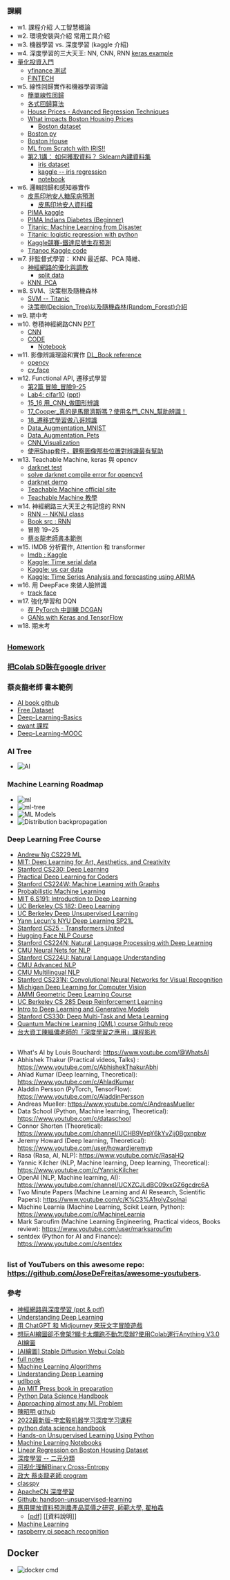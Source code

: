 ### 課綱
* w1. 課程介紹 人工智慧概論
* w2. 環境安裝與介紹 常用工具介紹
* w3. 機器學習 vs. 深度學習 (kaggle 介紹)
* w4. 深度學習的三大天王: NN, CNN, RNN [keras example](https://github.com/keras-team/keras)
* [量化投資入門](https://github.com/jumbokh/khpy_quant_intro)
    * [yfinance 測試](https://github.com/jumbokh/csu1112-class/blob/main/class/yfinance_test.ipynb)
    * [FINTECH](https://github.com/jumbokh/csu1112-class/blob/main/class/README.md)
* w5. 線性回歸實作和機器學習理論
    * [簡單線性回歸](https://github.com/jumbokh/csu1112-class/blob/main/class/03_3_%E7%B0%A1%E5%96%AE%E7%B7%9A%E6%80%A7%E8%BF%B4%E6%AD%B8.ipynb)
    * [各式回歸算法](https://github.com/jumbokh/csu1112-class/blob/main/class/5_6%E5%B0%88%E9%A1%8C_%E7%B7%9A%E6%80%A7%E5%9B%9E%E6%AD%B8.ipynb)
    * [House Prices - Advanced Regression Techniques](https://www.kaggle.com/competitions/house-prices-advanced-regression-techniques/data)
    * [What impacts Boston Housing Prices](https://medium.com/li-ting-liao-tiffany/python-%E5%BF%AB%E9%80%9F%E8%B3%87%E6%96%99%E5%88%86%E6%9E%90-boston-housing%E6%B3%A2%E5%A3%AB%E9%A0%93%E6%88%BF%E5%83%B9-9c535fb7ceb7)
      * [Boston dataset](https://scikit-learn.org/1.0/modules/generated/sklearn.datasets.load_boston.html)
    * [Boston py](https://github.com/jumbokh/csu1112-class/blob/main/class/sklearn_boston.py)
    * [Boston House](https://github.com/jumbokh/csu1112-class/blob/main/class/boston_house.ipynb)
    * [ML from Scratch with IRIS!!](https://www.kaggle.com/code/ash316/ml-from-scratch-with-iris)
    * [第2.1講： 如何獲取資料？ Sklearn內建資料集](https://medium.com/jameslearningnote/%E8%B3%87%E6%96%99%E5%88%86%E6%9E%90-%E6%A9%9F%E5%99%A8%E5%AD%B8%E7%BF%92-%E7%AC%AC2-1%E8%AC%9B-%E5%A6%82%E4%BD%95%E7%8D%B2%E5%8F%96%E8%B3%87%E6%96%99-sklearn%E5%85%A7%E5%BB%BA%E8%B3%87%E6%96%99%E9%9B%86-baa8f027ed7b)
      * [iris dataset](https://www.kaggle.com/code/ash316/ml-from-scratch-with-iris/input)
      * [kaggle -- iris regression](https://www.kaggle.com/code/ash316/ml-from-scratch-with-iris)
      * [notebook](https://github.com/jumbokh/csu1112-class/blob/main/class/ml-from-scratch-with-iris.ipynb)
* w6. 邏輯回歸和感知器實作
    * [皮馬印地安人糖尿病預測](https://github.com/jumbokh/csu1112-class/blob/main/class/pima-indians-diabetes-beginner.ipynb)
      * [皮馬印地安人資料檔](https://github.com/jumbokh/csu1112-class/blob/main/class/diabetes.csv)
    * [PIMA kaggle](https://www.kaggle.com/code/pierpaolo28/pima-indians-diabetes-database)
    * [PIMA Indians Diabetes (Beginner)](https://www.kaggle.com/code/rishpande/pima-indians-diabetes-beginner)
    * [Titanic:  Machine Learning from Disaster](https://www.kaggle.com/c/titanic)
    * [Titanic: logistic regression with python](https://www.kaggle.com/code/mnassrib/titanic-logistic-regression-with-python)
    * [Kaggle競賽-鐵達尼號生存預測](https://medium.com/jameslearningnote/%E8%B3%87%E6%96%99%E5%88%86%E6%9E%90-%E6%A9%9F%E5%99%A8%E5%AD%B8%E7%BF%92-%E7%AC%AC4-1%E8%AC%9B-kaggle%E7%AB%B6%E8%B3%BD-%E9%90%B5%E9%81%94%E5%B0%BC%E8%99%9F%E7%94%9F%E5%AD%98%E9%A0%90%E6%B8%AC-%E5%89%8D16-%E6%8E%92%E5%90%8D-a8842fea7077)
    * [Titanoc Kaggle code](https://www.kaggle.com/code/startupsci/titanic-data-science-solutions)
* w7. 非監督式學習： KNN 最近鄰、PCA 降維、
    * [神經網路的優化與調教](https://github.com/jumbokh/csu1112-class/blob/main/ppt/%E5%85%A8%E8%8F%AF06492/CH6.pptx)
      * [split data](https://github.com/jumbokh/csu1112-class/blob/main/class/split82.ipynb)
    * [KNN, PCA](https://github.com/jumbokh/csu1112-class/blob/main/class/4_2_KNN%2C_PCA_and_SelectKBest.ipynb)
* w8. SVM、決策樹及隨機森林
    * [SVM -- Titanic](https://github.com/jumbokh/csu1112-class/blob/main/class/4_3_SVM_titanic.ipynb)
    * [決策樹(Decision_Tree)以及隨機森林(Random_Forest)介紹](https://github.com/jumbokh/csu1112-class/blob/main/class/%5B%E8%B3%87%E6%96%99%E5%88%86%E6%9E%90%26%E6%A9%9F%E5%99%A8%E5%AD%B8%E7%BF%92%5D_%E7%AC%AC3_5%E8%AC%9B_%E6%B1%BA%E7%AD%96%E6%A8%B9(Decision_Tree)%E4%BB%A5%E5%8F%8A%E9%9A%A8%E6%A9%9F%E6%A3%AE%E6%9E%97(Random_Forest)%E4%BB%8B%E7%B4%B9.ipynb)
* w9. 期中考
* w10. 卷積神經網路CNN [PPT](https://github.com/jumbokh/nknu-class/blob/main/docs/CH04_CNN.ppt)
    * [CNN](https://github.com/jumbokh/nknu-class/blob/main/CNN/README.md)
    * [CODE](https://github.com/jumbokh/csu1112-class/blob/main/class/deep_neural_network_keras_way.ipynb)
      * [Notebook](https://github.com/jumbokh/nknu-class/tree/main/notebook)
* w11. 影像辨識理論和實作 [DL_Book reference](https://github.com/mc6666/DL_Book/tree/main/src)
    * [opencv](https://github.com/jumbokh/nknu-class/blob/main/Opencv.md)
    * [cv_face](https://github.com/jumbokh/cv_face#readme)
* w12. Functional API, 遷移式學習 
    * [第2篇 冒險_冒險9-25](https://github.com/jumbokh/csu1112-class/tree/main/ppt/%E5%85%A8%E8%8F%AF06499/%E7%AC%AC2%E7%AF%87%20%E5%86%92%E9%9A%AA_%E5%86%92%E9%9A%AA9-25) 
    * [Lab4: cifar10](https://github.com/jumbokh/csu1112-class/blob/main/notebooks/MMSLAB-TF2-master/Lab4.ipynb) {[ppt](https://github.com/jumbokh/csu1112-class/blob/main/ppt/MP22004_PPT/CH04.ppt)}
    * [15_16 用_CNN_做圖形辨識](https://github.com/jumbokh/csu1112-class/blob/main/DL/code/%E5%86%92%E9%9A%AA15_16_%E7%94%A8_CNN_%E5%81%9A%E5%9C%96%E5%BD%A2%E8%BE%A8%E8%AD%98.ipynb)
    * [17_Cooper_真的是馬爾濟斯嗎？使用名門_CNN_幫助辨識！](https://github.com/jumbokh/csu1112-class/blob/main/DL/code/%E5%86%92%E9%9A%AA17_Cooper_%E7%9C%9F%E7%9A%84%E6%98%AF%E9%A6%AC%E7%88%BE%E6%BF%9F%E6%96%AF%E5%97%8E%EF%BC%9F%E4%BD%BF%E7%94%A8%E5%90%8D%E9%96%80_CNN_%E5%B9%AB%E5%8A%A9%E8%BE%A8%E8%AD%98%EF%BC%81.ipynb)
    * [18_遷移式學習做八哥辨識](https://github.com/jumbokh/csu1112-class/blob/main/DL/code/%E5%86%92%E9%9A%AA18_%E9%81%B7%E7%A7%BB%E5%BC%8F%E5%AD%B8%E7%BF%92%E5%81%9A%E5%85%AB%E5%93%A5%E8%BE%A8%E8%AD%98.ipynb)    
    * [Data_Augmentation_MNIST](https://github.com/jumbokh/csu1112-class/blob/main/class/CNN/06_05_Data_Augmentation_MNIST.ipynb)
    * [Data_Augmentation_Pets](https://github.com/jumbokh/csu1112-class/blob/main/class/CNN/06_06_Data_Augmentation_Pets.ipynb)
    * [CNN_Visualization](https://github.com/jumbokh/csu1112-class/blob/main/class/CNN/06_07_CNN_Visualization.ipynb)
    * [使用Shap套件，觀察圖像那些位置對辨識最有幫助](https://github.com/jumbokh/csu1112-class/blob/main/class/CNN/06_08_Shap_MNIST.ipynb)
* w13. Teachable Machine, keras 與 opencv
    * [darknet test](https://www.twblogs.net/a/5ef2e18526bc8c4a8eb3d756)
    * [solve darknet compile error for opencv4](https://www.linuxfixes.com/2022/01/solved-does-not-name-type-when-trying.html?m=0)
    * [darknet demo](https://github.com/PericlesPet/darknet-demo)
    * [Teachable Machine official site](https://teachablemachine.withgoogle.com/)
    * [Teachable Machine 教學](https://youyouyou.pixnet.net/blog/post/121047990-%E7%94%A8google-teachable-machine%E7%8E%A9%E7%8C%9C%E6%8B%B3%28%E4%B8%80%29)
* w14. 神經網路三大天王之有記憶的 RNN
    * [RNN -- NKNU class](https://github.com/jumbokh/nknu-class/tree/main/NLP)
    * [Book src : RNN](https://github.com/mc6666/MyNeuralNetwork)
    * 冒險 19~25
    * [蔡炎龍老師書本範例](https://nbviewer.org/github/yenlung/Python-AI-Book/tree/main/)
* w15. IMDB 分析實作, Attention 和 transformer
    * [Imdb : Kaggle](https://www.kaggle.com/code/derrelldsouza/imdb-sentiment-analysis-eda-ml-lstm-bert)
    * [Kaggle: Time serial data](https://www.kaggle.com/code/amirrezaeian/time-series-data-analysis-using-lstm-tutorial)
    * [Kaggle: us car data](https://www.kaggle.com/code/tanersekmen/us-car-data-analysis-eda-visualization)
    * [Kaggle: Time Series Analysis and forecasting using ARIMA](https://www.kaggle.com/code/hsankesara/time-series-analysis-and-forecasting-using-arima)
* w16. 用 DeepFace 來做人臉辨識
    * [track face](https://github.com/ageitgey/face_recognition/blob/master/examples/ipynb_examples/track_faces_on_video_realtime.ipynb)
* w17. 強化學習和 DQN
    * [在 PyTorch 中訓練 DCGAN](https://pyimagesearch.com/2021/10/25/training-a-dcgan-in-pytorch/)
    * [GANs with Keras and TensorFlow](https://pyimagesearch.com/2020/11/16/gans-with-keras-and-tensorflow/)
* w18. 期末考
##
### [Homework](https://github.com/jumbokh/csu1112-class/blob/main/Homework.md)
### [把Colab SD裝在google driver](https://ivonblog.com/posts/stable-diffusion-webui-manuals/installation/deploy-to-google-colab/?fbclid=IwAR2qxZ1_twop985cZqqURVVefbtlH2jr315_U4qFQc4VBf92Z80wRrXTfMY)
### 蔡炎龍老師 書本範例
* [AI book github](https://nbviewer.org/github/yenlung/Python-AI-Book/tree/main/)
* [Free Dataset](https://github.com/jumbokh/csu1112-class/blob/main/index/FreeDataset.md)
* [Deep-Learning-Basics](https://github.com/yenlung/Deep-Learning-Basics)
* [ewant 課程](https://www.ewant.org/admin/tool/mooccourse/mnetcourseinfo.php?hostid=10&id=3636)
* [Deep-Learning-MOOC](https://github.com/yenlung/Deep-Learning-MOOC)
### AI Tree
* ![AI](https://github.com/jumbokh/csu1112-class/blob/main/images/AI-Tree.jpg)
### Machine Learning Roadmap
* ![ml](https://github.com/jumbokh/csu1112-class/blob/main/images/ML-Roadmap.jpg)
* ![ml-tree](https://github.com/jumbokh/csu1112-class/blob/main/images/ML-tree.jpg)
* ![ML Models](https://github.com/jumbokh/csu1112-class/blob/main/images/ML-Models.jpg)
* ![Distribution  backpropagation](https://github.com/jumbokh/csu1112-class/blob/main/images/Dbackpro.jpg)
### Deep Learning Free Course
* [Andrew Ng CS229 ML](https://www.youtube.com/playlist?list=PLoROMvodv4rMiGQp3WXShtMGgzqpfVfbU)
* [MIT: Deep Learning for Art, Aesthetics, and Creativity](https://www.youtube.com/playlist?list=PLCpMvp7ftsnIbNwRnQJbDNRqO6qiN3EyH)
* [Stanford CS230: Deep Learning](https://www.youtube.com/playlist?list=PLoROMvodv4rOABXSygHTsbvUz4G_YQhOb)
* [Practical Deep Learning for Coders](https://www.youtube.com/playlist?list=PLfYUBJiXbdtSvpQjSnJJ_PmDQB_VyT5iU)
* [Stanford CS224W: Machine Learning with Graphs](https://www.youtube.com/playlist?list=PLoROMvodv4rPLKxIpqhjhPgdQy7imNkDn)
* [Probabilistic Machine Learning](https://www.youtube.com/playlist?list=PL05umP7R6ij1tHaOFY96m5uX3J21a6yNd)
* [MIT 6.S191: Introduction to Deep Learning](https://www.youtube.com/playlist?list=PLtBw6njQRU-rwp5__7C0oIVt26ZgjG9NI)
* [UC Berkeley CS 182: Deep Learning](https://www.youtube.com/playlist?list=PL_iWQOsE6TfVmKkQHucjPAoRtIJYt8a5A)
* [UC Berkeley Deep Unsupervised Learning](https://www.youtube.com/playlist?list=PLwRJQ4m4UJjPiJP3691u-qWwPGVKzSlNP)
* [Yann Lecun's NYU Deep Learning SP21L](https://www.youtube.com/playlist?list=PLLHTzKZzVU9e6xUfG10TkTWApKSZCzuBI)
* [Stanford CS25 - Transformers United](https://www.youtube.com/playlist?list=PLoROMvodv4rNiJRchCzutFw5ItR_Z27CM)
* [Hugging Face NLP Course](https://www.youtube.com/playlist?list=PLo2EIpI_JMQvWfQndUesu0nPBAtZ9gP1o)
* [Stanford CS224N: Natural Language Processing with Deep Learning](https://www.youtube.com/playlist?list=PLoROMvodv4rOSH4v6133s9LFPRHjEmbmJ)
* [CMU Neural Nets for NLP](https://www.youtube.com/playlist?list=PL8PYTP1V4I8AkaHEJ7lOOrlex-pcxS-XV)
* [ Stanford CS224U: Natural Language Understanding](https://www.youtube.com/playlist?list=PLoROMvodv4rPt5D0zs3YhbWSZA8Q_DyiJ)
* [CMU Advanced NLP](https://www.youtube.com/playlist?list=PL8PYTP1V4I8D0UkqW2fEhgLrnlDW9QK7z)
* [CMU Multilingual NLP](https://www.youtube.com/playlist?list=PL8PYTP1V4I8BhCpzfdKKdd1OnTfLcyZr7)
* [Stanford CS231N: Convolutional Neural Networks for Visual Recognition](https://www.youtube.com/playlist?list=PL3FW7Lu3i5JvHM8ljYj-zLfQRF3EO8sYv)
* [Michigan Deep Learning for Computer Vision](https://www.youtube.com/playlist?list=PL5-TkQAfAZFbzxjBHtzdVCWE0Zbhomg7r)
* [AMMI Geometric Deep Learning Course](https://www.youtube.com/playlist?list=PLn2-dEmQeTfSLXW8yXP4q_Ii58wFdxb3C)
* [UC Berkeley CS 285 Deep Reinforcement Learning](https://www.youtube.com/playlist?list=PL_iWQOsE6TfURIIhCrlt-wj9ByIVpbfGc)
* [Intro to Deep Learning and Generative Models](https://www.youtube.com/playlist?list=PLTKMiZHVd_2KJtIXOW0zFhFfBaJJilH51)
* [Stanford CS330: Deep Multi-Task and Meta Learning](https://www.youtube.com/playlist?list=PLoROMvodv4rMC6zfYmnD7UG3LVvwaITY5)
* [Quantum Machine Learning (QML) course Github repo](https://github.com/theerfan/Q/tree/master/QML%20Course/qiskit_version?fbclid=IwAR2VmebOH3y_VxAKpOj6TUdVh5ryNpg1Ygf5kAjqNtOeBwzJsdvvzK3Orl0)
* [台大資工陳縕儂老師的「深度學習之應用」課程影片](https://www.youtube.com/playlist?list=PLOAQYZPRn2V5yumEV1Wa4JvRiDluf83vn)
##
* What's AI by Louis Bouchard: https://www.youtube.com/@WhatsAI
* Abhishek Thakur (Practical videos, Talks) : https://www.youtube.com/c/AbhishekThakurAbhi
* Ahlad Kumar (Deep learning, Theoretical): https://www.youtube.com/c/AhladKumar
* Aladdin Persson (PyTorch, TensorFlow): https://www.youtube.com/c/AladdinPersson
* Andreas Mueller: https://www.youtube.com/c/AndreasMueller
* Data School (Python, Machine learning, Theoretical): https://www.youtube.com/c/dataschool
* Connor Shorten (Theoretical): https://www.youtube.com/channel/UCHB9VepY6kYvZjj0Bgxnpbw
* Jeremy Howard (Deep learning, Theoretical): https://www.youtube.com/user/howardjeremyp
* Rasa (Rasa, AI, NLP): https://www.youtube.com/c/RasaHQ
* Yannic Kilcher (NLP, Machine learning, Deep learning, Theoretical): https://www.youtube.com/c/YannicKilcher
* OpenAI (NLP, Machine learning, AI): https://www.youtube.com/channel/UCXZCJLdBC09xxGZ6gcdrc6A
* Two Minute Papers (Machine Learning and AI Research, Scientific Papers): https://www.youtube.com/c/K%C3%A1rolyZsolnai
* Machine Learnia (Machine Learning, Scikit Learn, Python): https://www.youtube.com/c/MachineLearnia
* Mark Saroufim (Machine Learning Engineering, Practical videos, Books review): https://www.youtube.com/user/marksaroufim
* sentdex (Python for AI and Finance): https://www.youtube.com/c/sentdex
##
### list of YouTubers on this awesome repo: https://github.com/JoseDeFreitas/awesome-youtubers. 
### 參考
* [神經網路與深度學習 (ppt & pdf)](https://nndl.github.io/?fbclid=IwAR18LC8Y0ZtvYeHVtz8hBneAbZ-NKQkXy6DJk5lmd2k6tdgInjNUA5Va8Hs)
* [Understanding Deep Learning](https://udlbook.github.io/udlbook/?fbclid=IwAR29QnZX0E_b5j7_B_JV4EMmwMvmCucPQo1nllXyaT9ZAH2dOxIu8dGzDLo)
* [用 ChatGPT 和 Midjourney 來玩文字冒險遊戲](https://www.youtube.com/watch?v=A-6c584jxX8)
* [想玩AI繪圖卻不會架?顯卡太爛跑不動怎麼辦?使用Colab運行Anything V3.0 AI繪圖](https://home.gamer.com.tw/artwork.php?sn=5607797)
* [[AI繪圖] Stable Diffusion Webui Colab](https://home.gamer.com.tw/artwork.php?sn=5661358&fbclid=IwAR3PXoyeRK7NYtipGkcicGxPfrABEmCd1erYESVUmZceyTgBw1_KA50zwLE)
* [full notes](https://www.techringe.com/category/free-programming-books/?fbclid=IwAR1q8pRm8PKBkD6OL6iDBdLfGUVkVSRqA4xUZBWCKug8b1AjCCLIlB9cHQw)
* [Machine Learning Algorithms](https://mlu-explain.github.io/?fbclid=IwAR0MeYQJeRfOg1X0jjK96BaOvpStG_MmmRwyElwNypna6nZZBiP8ZhM5k0o)
* [Understanding Deep Learning](https://udlbook.github.io/udlbook/?fbclid=IwAR2FJG4YjseT2e3UKlnk5n3a7teTuMcN1I9u4iA041dwfZoGmmABYVjc3MI)
* [udlbook](https://github.com/udlbook/udlbook)
* [An MIT Press book in preparation](https://www.deeplearningbook.org/lecture_slides.html)
* [Python Data Science Handbook](https://github.com/jakevdp/PythonDataScienceHandbook)
* [Approaching almost any ML Problem](https://github.com/abhishekkrthakur/approachingalmost)
* [陳昭明 github](https://github.com/mc6666/DL_Book)
* [2022最新版-李宏毅机器学习深度学习课程](https://www.bilibili.com/video/BV1m3411p7wD/)
* [python data science handbook](https://github.com/jakevdp/PythonDataScienceHandbook)
* [Hands-on Unsupervised Learning Using Python](https://github.com/aapatel09/handson-unsupervised-learning)
* [Machine Learning Notebooks](https://github.com/ageron/handson-ml2)
* [Linear Regression on Boston Housing Dataset](https://towardsdatascience.com/linear-regression-on-boston-housing-dataset-f409b7e4a155)
* [深度學習 -- 二元分類](https://zhuanlan.zhihu.com/p/62989429)
* [可视化理解Binary Cross-Entropy](https://zhuanlan.zhihu.com/p/89391305)
* [政大 蔡炎龍老師 program](https://github.com/jumbokh/Deep-Learning-Basics)
* [classpy](https://github.com/cylcc06/classpy)
* [ApacheCN 深度學習](https://www.ixyread.com/read/apachecn-dl-zh/SUMMARY.md)
* [Github: handson-unsupervised-learning](https://github.com/aapatel09/handson-unsupervised-learning)
* [應用開放資料預測農產品菜價之研究, 師範大學, 翟柏森](http://nccur.lib.nccu.edu.tw/handle/140.119/118330) 
    * [[pdf]](https://github.com/jumbokh/DataScience_1082/blob/master/data/paper.pdf) [[資料說明]]
* [Machine Learning](https://github.com/Gautam-J/Machine-Learning)
* [raspberry pi speach recognition](https://github.com/petewarden/spchcat)
## Docker
* ![docker cmd](https://github.com/jumbokh/csu1112-class/blob/main/images/dockerCMD.jpg)

